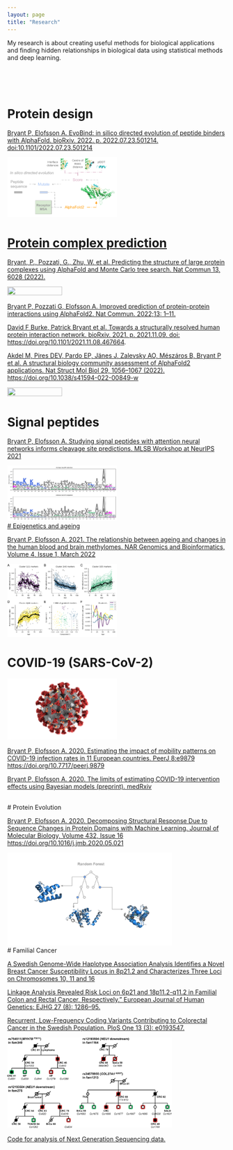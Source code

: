 ```yaml
---
layout: page
title: "Research"
---
```


My research is about creating useful methods for biological applications and finding hidden relationships in biological data using statistical methods and deep learning.

<br>

<br>



<br>

# Protein design


<a href="https://www.biorxiv.org/content/10.1101/2022.07.23.501214v1"> Bryant P, Elofsson A. EvoBind: in silico directed evolution of peptide binders with AlphaFold. bioRxiv. 2022. p. 2022.07.23.501214. doi:10.1101/2022.07.23.501214

<img src="./assets/EvoBind.png" width="50%" height="50%"  />

<br>

# Protein complex prediction

<a href="https://www.nature.com/articles/s41467-022-33729-4"> Bryant, P., Pozzati, G., Zhu, W. et al. Predicting the structure of large protein complexes using AlphaFold and Monte Carlo tree search. Nat Commun 13, 6028 (2022).

<img src="./assets/1IWA.gif" width="50%" height="50%"  />

<a href="https://www.nature.com/articles/s41467-022-28865-w"> Bryant P, Pozzati G, Elofsson A. Improved prediction of protein-protein interactions using AlphaFold2. Nat Commun. 2022;13: 1–11.

<a href="https://www.biorxiv.org/content/10.1101/2021.11.08.467664v1 "> David F Burke, Patrick Bryant et al. Towards a structurally resolved human protein
interaction network. bioRxiv. 2021. p. 2021.11.09. doi: https://doi.org/10.1101/2021.11.08.467664.

<a href="https://www.nature.com/articles/s41594-022-00849-w"> Akdel M, Pires DEV, Pardo EP, Jänes J, Zalevsky AO, Mészáros B, Bryant P et al. A structural biology community assessment of AlphaFold2 applications. Nat Struct Mol Biol 29, 1056–1067 (2022). https://doi.org/10.1038/s41594-022-00849-w

<img src="./assets/trna.gif" width="50%" height="50%"  />

<br>


# Signal peptides

<a href="https://www.mlsb.io/papers_2021/MLSB2021_Studying_signal_peptides_with.pdf"> Bryant P, Elofsson A. Studying signal peptides with attention neural networks informs cleavage site predictions. MLSB Workshop at NeurIPS 2021


<img src="./assets/SP.png" width="50%" height="50%"  />

<br>
# Epigenetics and ageing


<a href="https://academic.oup.com/nargab/article/4/1/lqac001/6520111?login=true">Bryant P, Elofsson A. 2021. The relationship between ageing and changes in the human blood and brain methylomes. NAR Genomics and Bioinformatics, Volume 4, Issue 1, March 2022 </a>


<img src="./assets/cerebellum_methylation.png" width="50%" height="50%"  />

<br>

# COVID-19 (SARS-CoV-2)
<img src="./assets/Coronavirus-CDC.jpg" width="50%" height="50%" />

<a href="https://peerj.com/articles/9879/">Bryant P, Elofsson A. 2020. Estimating the impact of mobility patterns on COVID-19 infection rates in 11 European countries. PeerJ 8:e9879 https://doi.org/10.7717/peerj.9879</a>

<a href="https://www.medrxiv.org/content/10.1101/2020.08.14.20175240v1.full.pdf+html">Bryant P, Elofsson A. 2020. The limits of estimating COVID-19 intervention effects using Bayesian models (preprint). medRxiv</a>

<br>
# Protein Evolution

<a href="https://www.sciencedirect.com/science/article/pii/S0022283620303703?via%3Dihub">Bryant P, Elofsson A. 2020. Decomposing Structural Response Due to Sequence Changes in Protein Domains with Machine Learning. Journal of Molecular Biology, Volume 432, Issue 16 https://doi.org/10.1016/j.jmb.2020.05.021 </a>

<img src="./assets/GraphicalAbstract.svg" width="75%" height="75%" />

<br>
# Familial Cancer

[A Swedish Genome-Wide Haplotype Association Analysis Identifies a Novel Breast Cancer Susceptibility Locus in 8p21.2 and Characterizes Three Loci on Chromosomes 10, 11 and 16]

[Linkage Analysis Revealed Risk Loci on 6p21 and 18p11.2-q11.2 in Familial Colon and Rectal Cancer, Respectively.” European Journal of Human Genetics: EJHG 27 (8): 1286–95.]

[Recurrent, Low-Frequency Coding Variants Contributing to Colorectal Cancer in the Swedish Population. PloS One 13 (3): e0193547.]


<img src="./assets/fam_tree.png" width="75%" height="75%" />

[Code for analysis of Next Generation Sequencing data.]



[Code for analysis of Next Generation Sequencing data.]:https://github.com/patrickbryant1/CMM

[A Swedish Genome-Wide Haplotype Association Analysis Identifies a Novel Breast Cancer Susceptibility Locus in 8p21.2 and Characterizes Three Loci on Chromosomes 10, 11 and 16]:https://www.mdpi.com/2072-6694/14/5/1206

[Linkage Analysis Revealed Risk Loci on 6p21 and 18p11.2-q11.2 in Familial Colon and Rectal Cancer, Respectively.” European Journal of Human Genetics: EJHG 27 (8): 1286–95.]:https://www.nature.com/articles/s41431-019-0388-3

[Recurrent, Low-Frequency Coding Variants Contributing to Colorectal Cancer in the Swedish Population. PloS One 13 (3): e0193547.]:https://journals.plos.org/plosone/article?id=10.1371/journal.pone.0193547
